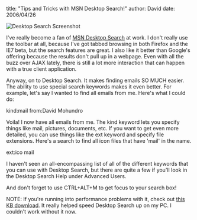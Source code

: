 
title: "Tips and Tricks with MSN Desktop Search!"
author: David
date: 2006/04/26

![Desktop Search Screenshot](http://www.mohundro.com/blog/content/binary/2006-04-27-desktopsearch.gif)

I've really become a fan of [MSN Desktop Search](http://desktop.msn.com/) at work. I don't really use the toolbar at all, because I've got tabbed browsing in both Firefox and the IE7 beta, but the search features are great. I also like it better than Google's offering because the results don't pull up in a webpage. Even with all the buzz over AJAX lately, there is still a lot more interaction that can happen with a true client application.

Anyway, on to Desktop Search. It makes finding emails SO MUCH easier. The ability to use special search keywords makes it even better. For example, let's say I wanted to find all emails from me. Here's what I could do:

kind:mail from:David Mohundro

Voila! I now have all emails from me. The kind keyword lets you specify things like mail, pictures, documents, etc. If you want to get even more detailed, you can use things like the ext keyword and specify file extensions. Here's a search to find all icon files that have 'mail' in the name.

ext:ico mail

I haven't seen an all-encompassing list of all of the different keywords that you can use with Desktop Search, but there are quite a few if you'll look in the Desktop Search Help under Advanced Users.

And don't forget to use CTRL+ALT+M to get focus to your search box!

NOTE: If you're running into performance problems with it, check out [this KB download](http://www.microsoft.com/downloads/details.aspx?FamilyID=19d3a22c-6e02-4596-89d4-05e94f7fbce1&DisplayLang=en#filelist). It really helped speed Desktop Search up on my PC. I couldn't work without it now.
